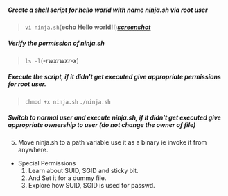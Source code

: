 ##### Create a shell script for hello world with name ninja.sh via root user
>`vi ninja.sh`(****echo Hello world!!****)[*****screenshot*****](https://github.com/devgupta6762/linux/blob/bash/images/hello.png)
##### Verify the permission of ninja.sh
>`ls -l`(*******-rwxrwxr-x*******)
##### Execute the script, if it didn't get executed give appropriate permissions for root user.
>`chmod +x ninja.sh`
`./ninja.sh`
##### Switch to normal user and execute ninja.sh, if it didn't get executed give appropriate ownership to user (do not change the owner of file)
5. Move ninja.sh to a path variable use it as a binary ie invoke it from anywhere.
- Special Permissions
  1. Learn about SUID, SGID and sticky bit.
  2. And Set it for a dummy file.
  3. Explore how SUID, SGID is used for passwd.  
